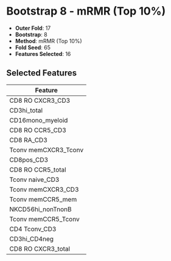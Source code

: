 # Bootstrap 8 - mRMR (Top 10%)

- **Outer Fold**: 17
- **Bootstrap**: 8
- **Method**: mRMR (Top 10%)
- **Fold Seed**: 65
- **Features Selected**: 16

## Selected Features

| Feature |
|---------|
| CD8 RO CXCR3_CD3 |
| CD3hi_total |
| CD16mono_myeloid |
| CD8 RO CCR5_CD3 |
| CD8 RA_CD3 |
| Tconv memCXCR3_Tconv |
| CD8pos_CD3 |
| CD8 RO CCR5_total |
| Tconv naive_CD3 |
| Tconv memCXCR3_CD3 |
| Tconv memCCR5_mem |
| NKCD56hi_nonTnonB |
| Tconv memCCR5_Tconv |
| CD4 Tconv_CD3 |
| CD3hi_CD4neg |
| CD8 RO CXCR3_total |
